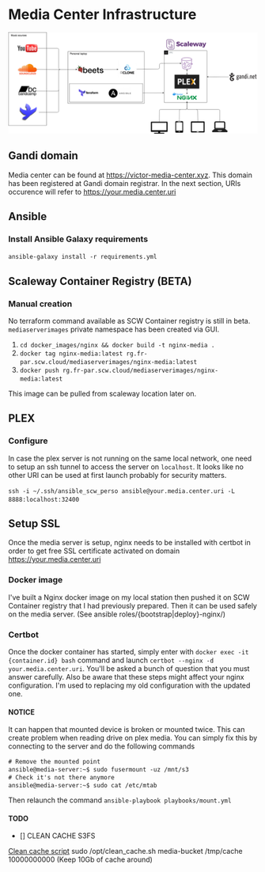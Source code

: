 # Media Center Infrastructure

<img src="./Media Center.png" alt="My Media Center Infrastructure diagram"/>

## Gandi domain
Media center can be found at https://victor-media-center.xyz. This domain has been registered at Gandi domain registrar.
In the next section, URIs occurence will refer to https://your.media.center.uri

## Ansible
### Install Ansible Galaxy requirements
`ansible-galaxy install -r requirements.yml`

## Scaleway Container Registry (BETA)
### Manual creation
No terraform command available as SCW Container registry is still in beta.
`mediaserverimages` private namespace has been created via GUI.

1. `cd docker_images/nginx && docker build -t nginx-media .`
2. `docker tag nginx-media:latest rg.fr-par.scw.cloud/mediaserverimages/nginx-media:latest`
3. `docker push rg.fr-par.scw.cloud/mediaserverimages/nginx-media:latest`

This image can be pulled from scaleway location later on.

## PLEX
### Configure
In case the plex server is not running on the same local network, one need to setup an ssh tunnel to access the server on `localhost`. It looks like no other URI can be used at first launch probably for security matters.

`ssh -i ~/.ssh/ansible_scw_perso ansible@your.media.center.uri -L 8888:localhost:32400`

## Setup SSL
Once the media server is setup, nginx needs to be installed with certbot in order to get free SSL certificate activated on domain https://your.media.center.uri

### Docker image
I've built a Nginx docker image on my local station then pushed it on SCW Container registry that I had previously prepared. Then it can be used safely on the media server. (See ansible roles/{bootstrap|deploy}-nginx/)

### Certbot
Once the docker container has started, simply enter with `docker exec -it {container.id} bash` command and launch `certbot --nginx -d your.media.center.uri`. You'll be asked a bunch of question that you must answer carefully. Also be aware that these steps might affect your nginx configuration. I'm used to replacing my old configuration with the updated one.


#### NOTICE
It can happen that mounted device is broken or mounted twice. This can create problem when reading drive on plex media. You can simply fix this by connecting to the server and do the following commands

```
# Remove the mounted point
ansible@media-server:~$ sudo fusermount -uz /mnt/s3
# Check it's not there anymore
ansible@media-server:~$ sudo cat /etc/mtab
```

Then relaunch the command `ansible-playbook playbooks/mount.yml`


#### TODO
- [] CLEAN CACHE S3FS

[Clean cache script](https://github.com/s3fs-fuse/s3fs-fuse/blob/master/test/sample_delcache.sh)
sudo /opt/clean_cache.sh media-bucket /tmp/cache 10000000000 (Keep 10Gb of cache around)